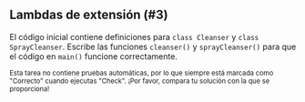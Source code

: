 ## Lambdas de extensión (#3)

El código inicial contiene definiciones para `class Cleanser` y `class SprayCleanser`. Escribe las funciones `cleanser()` y `sprayCleanser()` para que el código en `main()` funcione correctamente.

<sub> Esta tarea no contiene pruebas automáticas, por lo que siempre está marcada como "Correcto" cuando ejecutas "Check". ¡Por favor, compara tu solución con la que se proporciona! </sub>